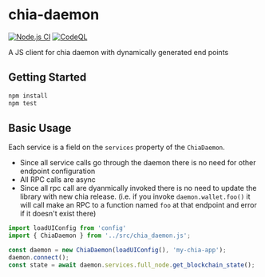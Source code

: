 # chia-daemon

[![Node.js CI](https://github.com/dkackman/chia-daemon/actions/workflows/node.js.yml/badge.svg)](https://github.com/dkackman/chia-daemon/actions/workflows/node.js.yml)
[![CodeQL](https://github.com/dkackman/chia-daemon/actions/workflows/codeql-analysis.yml/badge.svg)](https://github.com/dkackman/chia-daemon/actions/workflows/codeql-analysis.yml)

A JS client for chia daemon with dynamically generated end points

## Getting Started

```bash
npm install
npm test
```

## Basic Usage

Each service is a field on the `services` property of the `ChiaDaemon`.

- Since all service calls go through the daemon there is no need for other endpoint configuration
- All RPC calls are async
- Since all rpc call are dyanmically invoked there is no need to update the library with new chia release.
(i.e. if you invoke `daemon.wallet.foo()` it will call make an RPC to a function named `foo` at that endpoint and error if it doesn't exist there)

```javascript
import loadUIConfig from 'config'
import { ChiaDaemon } from '../src/chia_daemon.js';

const daemon = new ChiaDaemon(loadUIConfig(), 'my-chia-app');
daemon.connect();
const state = await daemon.services.full_node.get_blockchain_state();

```

